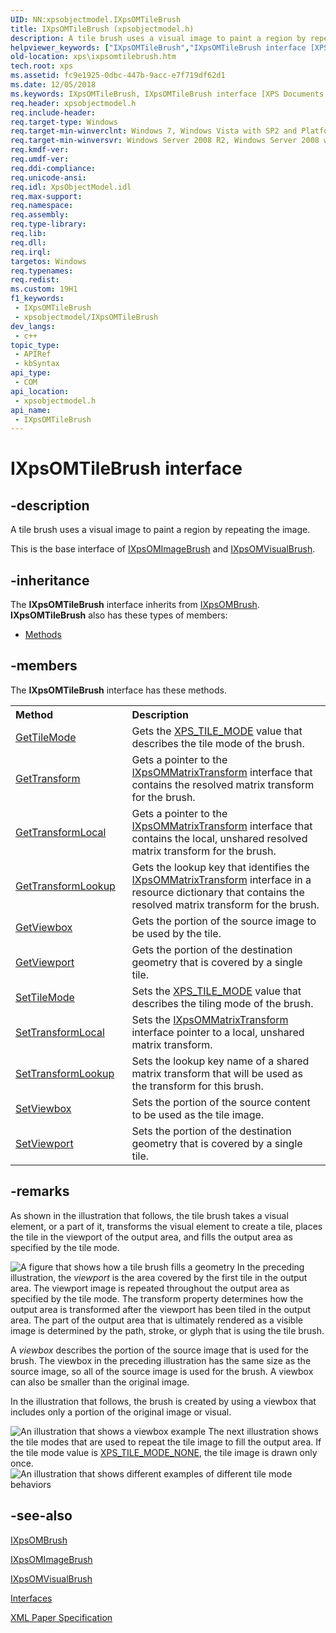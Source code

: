 ```yaml
---
UID: NN:xpsobjectmodel.IXpsOMTileBrush
title: IXpsOMTileBrush (xpsobjectmodel.h)
description: A tile brush uses a visual image to paint a region by repeating the image.
helpviewer_keywords: ["IXpsOMTileBrush","IXpsOMTileBrush interface [XPS Documents and Packaging]","IXpsOMTileBrush interface [XPS Documents and Packaging]","described","xps.ixpsomtilebrush","xpsobjectmodel/IXpsOMTileBrush"]
old-location: xps\ixpsomtilebrush.htm
tech.root: xps
ms.assetid: fc9e1925-0dbc-447b-9acc-e7f719df62d1
ms.date: 12/05/2018
ms.keywords: IXpsOMTileBrush, IXpsOMTileBrush interface [XPS Documents and Packaging], IXpsOMTileBrush interface [XPS Documents and Packaging],described, xps.ixpsomtilebrush, xpsobjectmodel/IXpsOMTileBrush
req.header: xpsobjectmodel.h
req.include-header: 
req.target-type: Windows
req.target-min-winverclnt: Windows 7, Windows Vista with SP2 and Platform Update for Windows Vista [desktop apps \| UWP apps]
req.target-min-winversvr: Windows Server 2008 R2, Windows Server 2008 with SP2 and Platform Update for Windows Server 2008 [desktop apps \| UWP apps]
req.kmdf-ver: 
req.umdf-ver: 
req.ddi-compliance: 
req.unicode-ansi: 
req.idl: XpsObjectModel.idl
req.max-support: 
req.namespace: 
req.assembly: 
req.type-library: 
req.lib: 
req.dll: 
req.irql: 
targetos: Windows
req.typenames: 
req.redist: 
ms.custom: 19H1
f1_keywords:
 - IXpsOMTileBrush
 - xpsobjectmodel/IXpsOMTileBrush
dev_langs:
 - c++
topic_type:
 - APIRef
 - kbSyntax
api_type:
 - COM
api_location:
 - xpsobjectmodel.h
api_name:
 - IXpsOMTileBrush
---
```


# IXpsOMTileBrush interface


## -description

A tile brush uses a  visual image to paint a region by repeating the image. 

This is the base interface of <a href="https://docs.microsoft.com/windows/desktop/api/xpsobjectmodel/nn-xpsobjectmodel-ixpsomimagebrush">IXpsOMImageBrush</a> and <a href="https://docs.microsoft.com/windows/desktop/api/xpsobjectmodel/nn-xpsobjectmodel-ixpsomvisualbrush">IXpsOMVisualBrush</a>.

## -inheritance

The <b xmlns:loc="http://microsoft.com/wdcml/l10n">IXpsOMTileBrush</b> interface inherits from <a href="https://docs.microsoft.com/windows/desktop/api/xpsobjectmodel/nn-xpsobjectmodel-ixpsombrush">IXpsOMBrush</a>. <b>IXpsOMTileBrush</b> also has these types of members:
<ul>
<li><a href="https://docs.microsoft.com/">Methods</a></li>
</ul>

## -members

The <b>IXpsOMTileBrush</b> interface has these methods.
<table class="members" id="memberListMethods">
<tr>
<th align="left" width="37%">Method</th>
<th align="left" width="63%">Description</th>
</tr>
<tr data="declared;">
<td align="left" width="37%">
<a href="https://docs.microsoft.com/windows/desktop/api/xpsobjectmodel/nf-xpsobjectmodel-ixpsomtilebrush-gettilemode">GetTileMode</a>
</td>
<td align="left" width="63%">
Gets the <a href="/windows/win32/api/xpsobjectmodel/ne-xpsobjectmodel-xps_tile_mode">XPS_TILE_MODE</a> value that describes the tile mode of the brush.
            

</td>
</tr>
<tr data="declared;">
<td align="left" width="37%">
<a href="https://docs.microsoft.com/windows/desktop/api/xpsobjectmodel/nf-xpsobjectmodel-ixpsomtilebrush-gettransform">GetTransform</a>
</td>
<td align="left" width="63%">
Gets a pointer to the <a href="https://docs.microsoft.com/windows/desktop/api/xpsobjectmodel/nn-xpsobjectmodel-ixpsommatrixtransform">IXpsOMMatrixTransform</a> interface that contains the resolved matrix transform for the brush.
            

</td>
</tr>
<tr data="declared;">
<td align="left" width="37%">
<a href="https://docs.microsoft.com/windows/desktop/api/xpsobjectmodel/nf-xpsobjectmodel-ixpsomtilebrush-gettransformlocal">GetTransformLocal</a>
</td>
<td align="left" width="63%">
Gets a pointer to the <a href="https://docs.microsoft.com/windows/desktop/api/xpsobjectmodel/nn-xpsobjectmodel-ixpsommatrixtransform">IXpsOMMatrixTransform</a> interface that contains the local, unshared resolved matrix transform for the brush.
            

</td>
</tr>
<tr data="declared;">
<td align="left" width="37%">
<a href="https://docs.microsoft.com/windows/desktop/api/xpsobjectmodel/nf-xpsobjectmodel-ixpsomtilebrush-gettransformlookup">GetTransformLookup</a>
</td>
<td align="left" width="63%">
Gets the lookup key that identifies the <a href="https://docs.microsoft.com/windows/desktop/api/xpsobjectmodel/nn-xpsobjectmodel-ixpsommatrixtransform">IXpsOMMatrixTransform</a> interface in a resource dictionary that contains the resolved matrix transform for the brush.
            

</td>
</tr>
<tr data="declared;">
<td align="left" width="37%">
<a href="https://docs.microsoft.com/windows/desktop/api/xpsobjectmodel/nf-xpsobjectmodel-ixpsomtilebrush-getviewbox">GetViewbox</a>
</td>
<td align="left" width="63%">
Gets the portion  of the source image to be used by the tile.

</td>
</tr>
<tr data="declared;">
<td align="left" width="37%">
<a href="https://docs.microsoft.com/windows/desktop/api/xpsobjectmodel/nf-xpsobjectmodel-ixpsomtilebrush-getviewport">GetViewport</a>
</td>
<td align="left" width="63%">
Gets the portion of  the destination geometry that is covered by a single tile.

</td>
</tr>
<tr data="declared;">
<td align="left" width="37%">
<a href="https://docs.microsoft.com/windows/desktop/api/xpsobjectmodel/nf-xpsobjectmodel-ixpsomtilebrush-settilemode">SetTileMode</a>
</td>
<td align="left" width="63%">
Sets the <a href="/windows/win32/api/xpsobjectmodel/ne-xpsobjectmodel-xps_tile_mode">XPS_TILE_MODE</a> value that describes the tiling mode of the brush.
            

</td>
</tr>
<tr data="declared;">
<td align="left" width="37%">
<a href="https://docs.microsoft.com/windows/desktop/api/xpsobjectmodel/nf-xpsobjectmodel-ixpsomtilebrush-settransformlocal">SetTransformLocal</a>
</td>
<td align="left" width="63%">
Sets the <a href="https://docs.microsoft.com/windows/desktop/api/xpsobjectmodel/nn-xpsobjectmodel-ixpsommatrixtransform">IXpsOMMatrixTransform</a> interface pointer to a local, unshared matrix transform.
            

</td>
</tr>
<tr data="declared;">
<td align="left" width="37%">
<a href="https://docs.microsoft.com/windows/desktop/api/xpsobjectmodel/nf-xpsobjectmodel-ixpsomtilebrush-settransformlookup">SetTransformLookup</a>
</td>
<td align="left" width="63%">
Sets the lookup key name of a shared matrix transform that will be used as the transform for this brush.

</td>
</tr>
<tr data="declared;">
<td align="left" width="37%">
<a href="https://docs.microsoft.com/windows/desktop/api/xpsobjectmodel/nf-xpsobjectmodel-ixpsomtilebrush-setviewbox">SetViewbox</a>
</td>
<td align="left" width="63%">
Sets the portion of the source content to be used as the tile image.

</td>
</tr>
<tr data="declared;">
<td align="left" width="37%">
<a href="https://docs.microsoft.com/windows/desktop/api/xpsobjectmodel/nf-xpsobjectmodel-ixpsomtilebrush-setviewport">SetViewport</a>
</td>
<td align="left" width="63%">
Sets the portion of the destination geometry that is covered by a single tile.

</td>
</tr>
</table>

## -remarks

As shown in the illustration that follows, the tile brush takes a visual element, or a part of it,  transforms the visual element to create a tile, places the tile in the viewport of the output area, and fills the output area  as specified  by the tile mode.

<img alt="A figure that shows how a tile brush fills a geometry" src="./images/tile_cherry.png"/>
In the preceding illustration, the <i>viewport</i> is the area covered by the first tile in the output area. The viewport image is repeated throughout the output area as specified by the tile mode. The transform  property determines how the output area is transformed after the viewport has been tiled in the output area. The  part of the output area that is ultimately rendered as a visible image is determined by the path, stroke, or glyph that is using the tile brush.

A <i>viewbox</i> describes the portion of the source image that is used for the brush. The viewbox in the preceding illustration has the same size as the source image, so all of the source image is used for the brush. A viewbox can also be smaller than the original image.

 In the illustration that follows, the  brush is created by using  a viewbox that includes only a portion of the original image or visual.

<img alt="An illustration that shows a viewbox example" src="./images/CreateBrush.png"/>
The next illustration shows the tile modes that are used to repeat the tile image to fill the output area. If the tile mode value is <a href="/windows/win32/api/xpsobjectmodel/ne-xpsobjectmodel-xps_tile_mode">XPS_TILE_MODE_NONE</a>, the tile image is drawn only once.

<img alt="An illustration that shows different examples of different tile mode behaviors" src="./images/TileMode.png"/>

## -see-also

<a href="https://docs.microsoft.com/windows/desktop/api/xpsobjectmodel/nn-xpsobjectmodel-ixpsombrush">IXpsOMBrush</a>



<a href="https://docs.microsoft.com/windows/desktop/api/xpsobjectmodel/nn-xpsobjectmodel-ixpsomimagebrush">IXpsOMImageBrush</a>



<a href="https://docs.microsoft.com/windows/desktop/api/xpsobjectmodel/nn-xpsobjectmodel-ixpsomvisualbrush">IXpsOMVisualBrush</a>



<a href="https://docs.microsoft.com/previous-versions/windows/desktop/dd316980(v=vs.85)">Interfaces</a>



<a href="https://www.microsoft.com/download/details.aspx?id=11816">XML Paper Specification</a>

